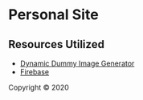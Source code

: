 # Personal Site

## Resources Utilized

- [Dynamic Dummy Image Generator](https://dummyimage.com/600x400/000/fff)
- [Firebase](firebase.google.com)

Copyright &copy; 2020